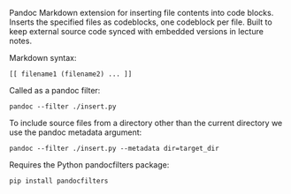 

Pandoc Markdown extension for inserting file contents into code blocks. Inserts the specified files as codeblocks, one codeblock per file. Built to keep external source code synced with embedded versions in lecture notes.
    
Markdown syntax:
  
    [[ filename1 (filename2) ... ]]

Called as a pandoc filter:

    pandoc --filter ./insert.py	

To include source files from a directory other than the current directory we use the pandoc metadata argument:
   
    pandoc --filter ./insert.py --metadata dir=target_dir

Requires the Python pandocfilters package:

    pip install pandocfilters
    
